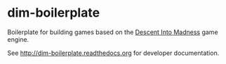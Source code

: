 dim-boilerplate
===============

Boilerplate for building games based on the [Descent Into Madness](http://github.com/parente/dim-game) game engine.

See http://dim-boilerplate.readthedocs.org for developer documentation.